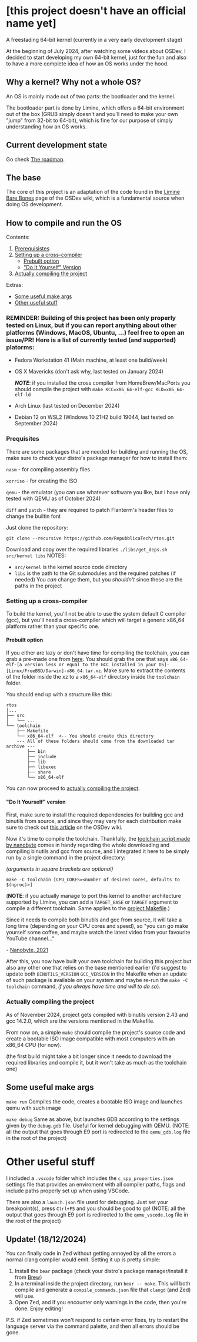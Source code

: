 # [this project doesn't have an official name yet]
 A freestading 64-bit kernel (currently in a very early development stage)

At the beginning of July 2024, after watching some videos about OSDev, I decided to start developing my own 64-bit kernel, just for the fun and also to have a more complete idea of how an OS works under the hood.

## Why a kernel? Why not a whole OS?
An OS is mainly made out of two parts: the bootloader and the kernel.

The bootloader part is done by Limine, which offers a 64-bit environment out of the box (GRUB simply doesn't and you'll need to make your own "jump" from 32-bit to 64-bit), which is fine for our purpose of simply understanding how an OS works.

## Current development state
Go check [The roadmap](docs/Roadmap.md).

## The base
The core of this project is an adaptation of the code found in the [Limine Bare Bones](https://wiki.osdev.org/Limine_Bare_Bones) page of the OSDev wiki, which is a fundamental source when doing OS development.

## How to compile and run the OS

Contents:

1. [Prerequisistes](#prequisites)
2. [Setting up a cross-compiler](#setting-up-a-cross-compiler)
	- [Prebuilt option](#prebuilt-option)
	- ["Do It Yourself" Version](#do-it-yourself-version)
3. [Actually compiling the project](#actually-compiling-the-project)

Extras:
- [Some useful make args](#some-useful-make-args)
- [Other useful stuff](#other-useful-stuff)

### REMINDER: Building of this project has been only properly tested on Linux, but if you can report anything about other platforms (Windows, MacOS, Ubuntu, ...) feel free to open an issue/PR! Here is a list of currently tested (and supported) platorms:

- Fedora Workstation 41 (Main machine, at least one build/week)
- OS X Mavericks (don't ask why, last tested on January 2024)
   
   ***NOTE***: if you installed the cross compiler from HomeBrew/MacPorts you should compile the project with `make KCC=x86_64-elf-gcc KLD=x86_64-elf-ld`
- Arch Linux (last tested on December 2024)
- Debian 12 on WSL2 (Windows 10 21H2 build 19044, last tested on September 2024)

### Prequisites
There are some packages that are needed for building and running the OS, make sure to check your distro's package manager for how to install them:

`nasm` - for compiling assembly files

`xorriso` - for creating the ISO

`qemu` - the emulator (you can use whatever software you like, but i have only tested with QEMU as of October 2024)

`diff` and `patch` - they are required to patch Flanterm's header files to change the builtin font

Just clone the repository:

`git clone --recursive https://github.com/RepubblicaTech/rtos.git`

Download and copy over the required libraries
`./libs/get_deps.sh src/kernel libs`
NOTES:
- `src/kernel` is the kernel source code directory
- `libs` is the path to the Git submodules and the required patches (if needed)
You *can* change them, but you *shouldn't* since these are the paths in the project

### Setting up a cross-compiler

To build the kernel, you'll not be able to use the system default C compiler (gcc), but you'll need a cross-compiler which will target a generic x86_64 platform rather than your specific one.

#### Prebuilt option

If you either are lazy or don't have time for compiling the toolchain, you can grab a pre-made one from [here](https://newos.org/toolchains/).
You should grab the one that says `x86_64-elf-[a version less or equal to the GCC installed in your OS]-[Linux/FreeBSD/Darwin]-x86_64.tar.xz`.
Make sure to extract the contents of the folder inside the xz to a `x86_64-elf` directory inside the `toolchain` folder.

You should end up with a structure like this:
```
rtos
│...
├── src
│   └── ...
└── toolchain
    ├── Makefile
    └── x86_64-elf	<-- You should create this directory
	--- All of these folders should come from the downloaded tar archive ---
        ├── bin
        ├── include
        ├── lib
        ├── libexec
        ├── share
        └── x86_64-elf

```

You can now proceed to [actually compiling the project](#actually-compiling-the-project).

#### "Do It Yourself" version

First, make sure to install the required dependencies for building gcc and binutils from source, and since they may vary for each distribution make sure to check out [this article](https://wiki.osdev.org/GCC_Cross-Compiler#Installing_Dependencies) on the OSDev wiki.

Now it's time to compile the toolchain.
Thankfully, the [toolchain script made by nanobyte](https://github.com/nanobyte-dev/nanobyte_os/blob/videos/part7/build_scripts/toolchain.mk) comes in handy regarding the whole downloading and compiling binutils and gcc from source, and I integrated it here to be simply run by a single command in the project directory:

*(arguments in square brackets are optional)*

`make -C toolchain [CPU_CORES=<number of desired cores, defaults to $(nproc)>]`

(**NOTE**: if you actually manage to port this kernel to another architecture supported by Limine, you can add a `TARGET_BASE` or `TARGET` argument to compile a different toolchain. Same applies to the [project Makefile](Makefile).)

Since it needs to compile both binutils and gcc from source, it will take a long time (depending on your CPU cores and speed), so "you can go make yourself some coffee, and maybe watch the latest video from your favourite YouTube channel..."

\- [Nanobyte, 2021](https://youtu.be/TgIdFVOV_0U?t=709)

After this, you now have built your own toolchain for building this project but also any other one that relies on the base mentioned earlier (i'd suggest to update both `BINUTILS_VERSION` `GCC_VERSION` in the Makefile when an update of such package is available on your system and maybe re-run the `make -C toolchain` command, *if you always have time and will to do so*).

### Actually compiling the project

As of November 2024, project gets compiled with binutils version 2.43 and gcc 14.2.0, which are the versions mentioned in the Makefile.

From now on, a simple `make` should compile the project's source code and create a bootable ISO image compatible with most computers with an x86_64 CPU (for now).

(the first build might take a bit longer since it needs to download the required libraries and compile it, but it won't take as much as the toolchain one)

## Some useful make args

`make run` Compiles the code, creates a bootable ISO image and launches qemu with such image

`make debug` Same as above, but launches GDB according to the settings given by the `debug.gdb` file. Useful for kernel debugging with QEMU.
(NOTE: all the output that goes through E9 port is redirected to the `qemu_gdb.log` file in the root of the project) 

# Other useful stuff
I included a `.vscode` folder which includes the `c_cpp_properties.json` settings file that provides an enviroment with all compiler paths, flags and include paths properly set up when using VSCode.

There are also a `launch.json` file used for debugging. Just set your breakpoint(s), press `Ctrl+F5` and you should be good to go!
(NOTE: all the output that goes through E9 port is redirected to the `qemu_vscode.log` file in the root of the project) 

## **Update! (18/12/2024)** 

You can finally code in Zed without getting annoyed by all the errors a normal clang compiler would emit.
Setting it up is pretty simple:

1. Install the `bear` package (check your distro's package manager/install it from [Brew](https://formulae.brew.sh/formula/bear))
2. In a terminal inside the project directory, run `bear -- make`. This will both compile and generate a `compile_commands.json` file that `clangd` (and Zed) will use.
3. Open Zed, and if you encounter only warnings in the code, then you're done. Enjoy editing!

P.S. if Zed sometimes won't respond to certain error fixes, try to restart the language server via the command palette, and then all errors should be gone.
